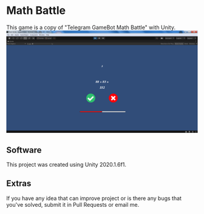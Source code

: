 # Math Battle
This game is a copy of "Telegram GameBot Math Battle" with Unity.
![Math Battle](https://github.com/arizanloo/Math-Battle/blob/main/Math%20Battle/MathBattle.png)
## Software
This project was created using Unity 2020.1.6f1.
## Extras
If you have any idea that can improve project or is there any bugs that you've solved,
submit it in Pull Requests or email me.
